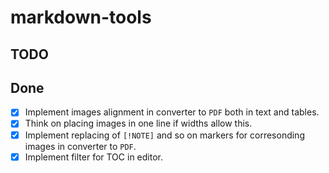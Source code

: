 # markdown-tools

## TODO

## Done

* [x] Implement images alignment in converter to `PDF` both in text and tables.
* [x] Think on placing images in one line if widths allow this.
* [x] Implement replacing of `[!NOTE]` and so on markers for corresonding
images in converter to `PDF`.
* [x] Implement filter for TOC in editor.
